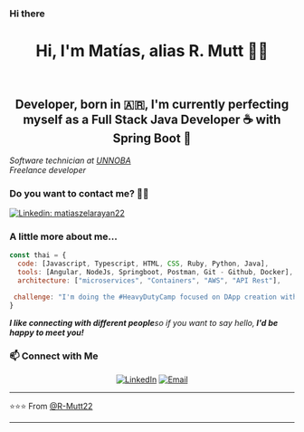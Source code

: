 ### Hi there 
<div align="center">
  <h1>Hi, I'm Matías, alias R. Mutt 👋🏻</h1><br>
  <h2>Developer, born in 🇦🇷, I'm currently perfecting myself as a Full Stack Java Developer ☕ with Spring Boot 🍃</h2>
  </div>

<p><em>Software technician at <a href="https://unnoba.edu.ar/">UNNOBA</a></br>Freelance developer </em></p>

<h3>Do you want to contact me? 🤝🏻</h3>

[![Linkedin: matiaszelarayan22](https://img.shields.io/badge/-matiaszelarayan-blue?style=flat-square&logo=Linkedin&logoColor=white&link=https://www.linkedin.com/in/matiaszelarayan22/)](https://www.linkedin.com/in/matiaszelarayan22/)


### A little more about me...  

```javascript
const thai = {
  code: [Javascript, Typescript, HTML, CSS, Ruby, Python, Java],
  tools: [Angular, NodeJs, Springboot, Postman, Git - Github, Docker],
  architecture: ["microservices", "Containers", "AWS", "API Rest"],

 challenge: "I'm doing the #HeavyDutyCamp focused on DApp creation with the Solana network, react and typing"
}
```
<em><b>I like connecting with different people</b>so if you want to say hello,<b> I'd be happy to meet you!</b></em></br>

<h3 class: aling="center"> 📫 Connect with Me </h3>

<p align="center">
<a href="https://www.linkedin.com/in/matiaszelarayan22/" target="_blank"><img alt="LinkedIn" src="https://img.shields.io/badge/LinkedIn-@matiaszelarayan22-blue?style=flat&logo=linkedin"></a>
<a href="mailto:matiaszelarayan87@gmail.com"><img alt="Email" src="https://img.shields.io/badge/Email-matiaszelarayan87@gmail.com-blue?style=flat&logo=gmail"></a>
</p>

---

⭐️⭐️⭐️ From [@R-Mutt22](https://github.com/R-Mutt22)

---


<!--
**R-Mutt22/R-Mutt22** is a ✨ _special_ ✨ repository because its `README.md` (this file) appears on your GitHub profile.

Here are some ideas to get you started:

- 🔭 I’m currently working on ...
- 🌱 I’m currently learning ...
- 👯 I’m looking to collaborate on ...
- 🤔 I’m looking for help with ...
- 💬 Ask me about ...
- 📫 How to reach me: ...
- 😄 Pronouns: ...
- ⚡ Fun fact: ...
-->
